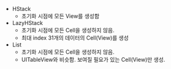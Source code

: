 - HStack
	- 초기화 시점에 모든 View를 생성함 
- LazyHStack 
	- 초기화 시점에 모든 Cell을 생성하지 않음.
	- 최대 index 31개의 데이터의 Cell(View)를 생성 
- List 
	- 초기화 시점에 모든 Cell을 생성하지 않음.
	- UITableView와 비슷함. 보여질 필요가 있는 Cell(View)만 생성. 

 	